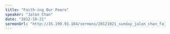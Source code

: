 ```yaml
---
title: "Faith-ing Our Fears"
speaker: "Jalon Chan"
date: "2012-10-21"
sermonUrl: "http://35.190.93.184/sermons/20121021_sunday_jalon_chan_faith-ing_our_fears.mp3"
---
```

